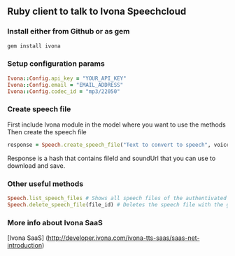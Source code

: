 ## Ruby client to talk to Ivona Speechcloud

### Install either from Github or as gem
```ruby
gem install ivona
```

### Setup configuration params
```ruby
Ivona::Config.api_key = "YOUR_API_KEY"
Ivona::Config.email = "EMAIL_ADDRESS"
Ivona::Config.codec_id = "mp3/22050"
```

### Create speech file
First include Ivona module in the model where you want to use the methods
Then create the speech file
```ruby
response = Speech.create_speech_file("Text to convert to speech", voice_id) #voice_id defaults to en_us_salli
```
Response is a hash that contains fileId and soundUrl that you can use to download and save.

### Other useful methods

```ruby
Speech.list_speech_files # Shows all speech files of the authentivated user
Speech.delete_speech_file(file_id) # Deletes the speech file with the given file_id
```

### More info about Ivona SaaS
[Ivona SaaS]
(http://developer.ivona.com/ivona-tts-saas/saas-net-introduction)
